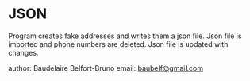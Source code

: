 # JSON

Program creates fake addresses and writes them a json file.
Json file is imported and phone numbers are deleted.
Json file is updated with changes.

author: Baudelaire Belfort-Bruno
email: baubelf@gmail.com
